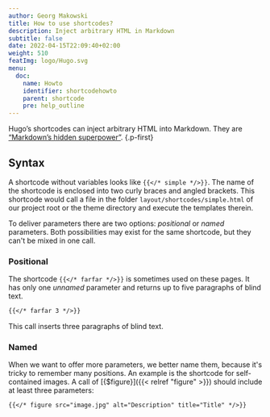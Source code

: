 ```yaml
---
author: Georg Makowski
title: How to use shortcodes?
description: Inject arbitrary HTML in Markdown
subtitle: false
date: 2022-04-15T22:09:40+02:00 
weight: 510
featImg: logo/Hugo.svg
menu:
  doc:
    name: Howto
    identifier: shortcodehowto
    parent: shortcode 
    pre: help_outline
---
```


Hugo’s shortcodes can inject arbitrary HTML into Markdown. They are [“Markdown’s hidden superpower”](https://gohugo.io).
{.p-first} <!--more-->

## Syntax

A shortcode without variables looks like `{{</* simple */>}}`. The name of the shortcode is enclosed into two curly braces and angled brackets. This shortcode would call a file in the folder `layout/shortcodes/simple.html` of our project root or the theme directory and execute the templates therein.

To deliver parameters there are two options: _positional_ or _named_ parameters. Both possibilities may exist for the same shortcode, but they can't be mixed in one call.

### Positional

The shortcode  `{{</* farfar */>}}` is sometimes used on these pages. It has only one _unnamed_ parameter and returns up to five paragraphs of blind text.

```md {.left}
{{</* farfar 3 */>}}  
```

This call inserts three paragraphs of blind text.

### Named

When we want to offer more parameters, we better name them, because it's tricky to remember many positions. An example is the shortcode for self-contained images. A call of [{$figure}]({{< relref "figure" >}}) should include at least three parameters:

```md
{{</* figure src="image.jpg" alt="Description" title="Title" */>}} 
```
